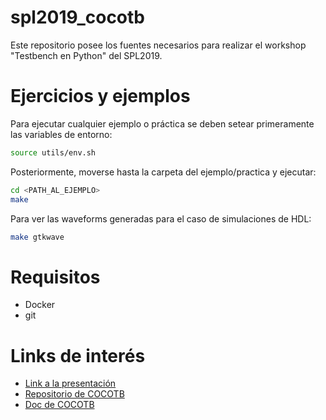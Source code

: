 # spl2019_cocotb

Este repositorio posee los fuentes necesarios para realizar el
workshop "Testbench en Python" del SPL2019.

# Ejercicios y ejemplos

Para ejecutar cualquier ejemplo o práctica se deben setear
primeramente las variables de entorno:

```bash
source utils/env.sh
```

Posteriormente, moverse hasta la carpeta del ejemplo/practica
y ejecutar:

```bash
cd <PATH_AL_EJEMPLO>
make
```

Para ver las waveforms generadas para el caso de simulaciones
de HDL:

```bash
make gtkwave
```

# Requisitos

* Docker
* git

# Links de interés

* [Link a la presentación](https://andresdemski.github.io/spl2019_cocotb)
* [Repositorio de COCOTB](https://github.com/potentialventures/cocotb)
* [Doc de COCOTB](https://cocotb.readthedocs.io)

